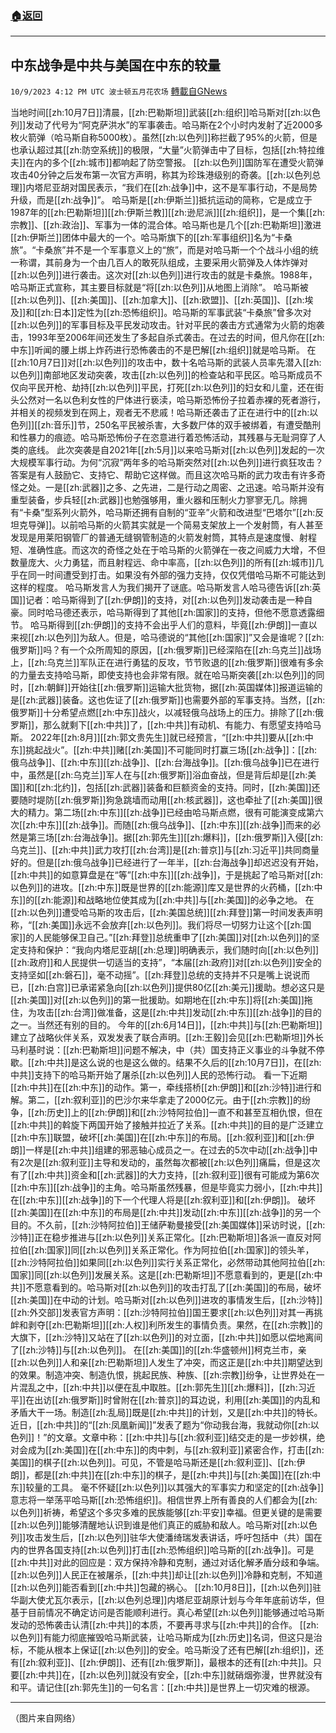 ###  [:house:返回](README.md)
---


## 中东战争是中共与美国在中东的较量
`10/9/2023 4:12 PM UTC 波士顿五月花农场` [轉載自GNews](https://gnews.org/articles/1809147)

当地时间[[zh:10月7日]]清晨，[[zh:巴勒斯坦]]武装[[zh:组织]]哈马斯对[[zh:以色列]]发动了代号为“阿克萨洪水”的军事袭击。哈马斯在2个小时内发射了近2000多枚火箭弹（哈马斯自称5000枚）。虽然[[zh:以色列]]称拦截了95%的火箭，但是也承认超过其[[zh:防空系统]]的极限，“大量”火箭弹击中了目标，包括[[zh:特拉维夫]]在内的多个[[zh:城市]]都响起了防空警报。
[[zh:以色列]]国防军在遭受火箭弹攻击40分钟之后发布第一次官方声明，称其为珍珠港级别的奇袭。[[zh:以色列总理]]内塔尼亚胡对国民表示，“我们在[[zh:战争]]中，这不是军事行动，不是局势升级，而是[[zh:战争]]”。
哈马斯是[[zh:伊斯兰]]抵抗运动的简称，它是成立于1987年的[[zh:巴勒斯坦]][[zh:伊斯兰教]][[zh:逊尼派]][[zh:组织]]，是一个集[[zh:宗教]]、[[zh:政治]]、军事为一体的混合体。哈马斯也是几个[[zh:巴勒斯坦]]激进[[zh:伊斯兰]]团体中最大的一个。哈马斯旗下的[[zh:军事组织]]名为“卡桑旅”。“卡桑旅”并不是一个军事意义上的“旅”，而是对哈马斯一个个战斗小组的统一称谓，其前身为一个由几百人的敢死队组成，主要采用火箭弹及人体炸弹对[[zh:以色列]]进行袭击。这次对[[zh:以色列]]进行攻击的就是卡桑旅。1988年，哈马斯正式宣称，其主要目标就是“将[[zh:以色列]]从地图上消除”。
哈马斯被[[zh:以色列]]、[[zh:美国]]、[[zh:加拿大]]、[[zh:欧盟]]、[[zh:英国]]、[[zh:埃及]]和[[zh:日本]]定性为[[zh:恐怖组织]]。哈马斯的军事武装“卡桑旅”曾多次对[[zh:以色列]]的军事目标及平民发动攻击。针对平民的袭击方式通常为火箭的炮袭击，1993年至2006年间还发生了多起自杀式袭击。在过去的时间，但凡你在[[zh:中东]]听闻的腰上绑上炸药进行恐怖袭击的不是巴解[[zh:组织]]就是哈马斯。
在[[zh:10月7日]]对[[zh:以色列]]的攻击中，数十名哈马斯的武装人员率先潜入[[zh:以色列]]南部地区发动突袭，攻击[[zh:以色列]]的检查站和平民区。哈马斯成员不仅向平民开枪、劫持[[zh:以色列]]平民，打死[[zh:以色列]]的妇女和儿童，还在街头公然对一名以色利女性的尸体进行亵渎，哈马斯恐怖份子拉着赤裸的死者游行，并相关的视频发到在网上，观者无不悲戚！哈马斯还袭击了正在进行中的[[zh:以色列]][[zh:音乐]]节，250名平民被杀害，大多数尸体的双手被绑着，有遭受酷刑和性暴力的痕迹。哈马斯恐怖份子在恣意进行着恐怖活动，其残暴与无耻洞穿了人类的底线。
此次突袭是自2021年[[zh:5月]]以来哈马斯对[[zh:以色列]]发起的一次大规模军事行动。为何“沉寂”两年多的哈马斯突然对[[zh:以色列]]进行疯狂攻击？答案是有人鼓励它、支持它、帮助它这样做。而且这次哈马斯的武力攻击有许多奇怪之处。一是[[zh:武器]]之多、之先进，二是行动之周密、之迅速。哈马斯并没有重型装备，步兵轻[[zh:武器]]也勉强够用，重火器和压制火力寥寥无几。除拥有“卡桑”型系列火箭外，哈马斯还拥有自制的“亚辛”火箭和改进型“巴塔尔”[[zh:反坦克导弹]]。以前哈马斯的火箭其实就是一个简易支架放上一个发射筒，有人甚至发现是用莱阳钢管厂的普通无缝钢管制造的火箭发射筒，其特点是速度慢、射程短、准确性底。而这次的奇怪之处在于哈马斯的火箭弹在一夜之间威力大增，不但数量庞大、火力勇猛，而且射程远、命中率高，[[zh:以色列]]的所有[[zh:城市]]几乎在同一时间遭受到打击。如果没有外部的强力支持，仅仅凭借哈马斯不可能达到这样的程度。
哈马斯发言人为我们揭开了谜底。哈马斯发言人哈马德告诉[[zh:英国]]记者：哈马斯得到了[[zh:伊朗]]的支持，对[[zh:以色列]]发动袭击是一种自豪。同时哈马德还表示，哈马斯得到了其他[[zh:国家]]的支持，但他不愿意透露细节。
哈马斯得到[[zh:伊朗]]的支持不会出乎人们的意料，毕竟[[zh:伊朗]]一直以来视[[zh:以色列]]为敌人。但是，哈马德说的“其他[[zh:国家]]”又会是谁呢？[[zh:俄罗斯]]吗？有一个众所周知的原因，[[zh:俄罗斯]]已经深陷在[[zh:乌克兰]]战场上，[[zh:乌克兰]]军队正在进行勇猛的反攻，节节败退的[[zh:俄罗斯]]很难有多余的力量去支持哈马斯，即使支持也会非常有限。就在哈马斯突袭[[zh:以色列]]的同时，[[zh:朝鲜]]开始往[[zh:俄罗斯]]运输大批货物，据[[zh:英国媒体]]报道运输的是[[zh:武器]]装备。这也佐证了[[zh:俄罗斯]]也需要外部的军事支持。当然，[[zh:俄罗斯]]十分希望点燃[[zh:中东]]战火，以减轻俄乌战场上的压力。排除了[[zh:俄罗斯]]，那么就剩下[[zh:中共]]了，[[zh:中共]]有动机、有能力、有愿望支持哈马斯。
2022年[[zh:8月]][[zh:郭文贵先生]]就已经预言，“[[zh:中共]]要从[[zh:中东]]挑起战火”。[[zh:中共]]赌[[zh:美国]]不可能同时打赢三场[[zh:战争]]：[[zh:俄乌战争]]、[[zh:中东]][[zh:战争]]、[[zh:台海战争]]。[[zh:俄乌战争]]已在进行中，虽然是[[zh:乌克兰]]军人在与[[zh:俄罗斯]]浴血奋战，但是背后却是[[zh:美国]]和[[zh:北约]]，包括[[zh:武器]]装备和巨额资金的支持。同时，[[zh:美国]]还要随时堤防[[zh:俄罗斯]]狗急跳墙而动用[[zh:核武器]]，这也牵扯了[[zh:美国]]很大的精力。第二场[[zh:中东]][[zh:战争]]已经由哈马斯点燃，很有可能演变成第六次[[zh:中东]][[zh:战争]]。而随[[zh:俄乌战争]]、[[zh:中东]][[zh:战争]]而来的必然是第三场[[zh:台海战争]]。据[[zh:郭先生]][[zh:爆料]]，[[zh:俄罗斯]]入侵[[zh:乌克兰]]、[[zh:中共]]武力攻打[[zh:台湾]]是[[zh:普京]]与[[zh:习近平]]共同商量好的。但是[[zh:俄乌战争]]已经进行了一年半，[[zh:台海战争]]却迟迟没有开始，[[zh:中共]]的如意算盘是在“等”[[zh:中东]][[zh:战争]]，于是挑起了哈马斯对[[zh:以色列]]的进攻。[[zh:中东]]既是世界的[[zh:能源]]库又是世界的火药桶，[[zh:中东]]的[[zh:能源]]和战略地位使其成为[[zh:中共]]与[[zh:美国]]的必争之地。
在[[zh:以色列]]遭受哈马斯的攻击后，[[zh:美国总统]][[zh:拜登]]第一时间发表声明称，“[[zh:美国]]永远不会放弃[[zh:以色列]]。我们将尽一切努力让这个[[zh:国家]]的人民能够保卫自己。”[[zh:拜登]]总统重申了[[zh:美国]]对[[zh:以色列]]的坚定支持和保护：“我向内塔尼亚胡[[zh:总理]]明确表示，我们随时向[[zh:以色列]][[zh:政府]]和人民提供一切适当的支持”，“本届[[zh:政府]]对[[zh:以色列]]安全的支持坚如[[zh:磐石]]，毫不动摇”。[[zh:拜登]]总统的支持并不只是嘴上说说而已，[[zh:白宫]]已承诺紧急向[[zh:以色列]]提供80亿[[zh:美元]]援助。想必这只是[[zh:美国]]对[[zh:以色列]]的第一批援助。如期地在[[zh:中东]]将[[zh:美国]]拖住，为攻击[[zh:台湾]]做准备，这是[[zh:中共]]发动[[zh:中东]][[zh:战争]]的目的之一。当然还有别的目的。
今年的[[zh:6月14日]]，[[zh:中共]]与[[zh:巴勒斯坦]]建立了战略伙伴关系，双发发表了联合声明。[[zh:王毅]]会见[[zh:巴勒斯坦]]外长马利基时说：[[zh:巴勒斯坦]]问题不解决，中（共）国支持正义事业的斗争就不停歇。[[zh:中共]]是这么说的也是这么做的。结果不久后的[[zh:10月7日]]，在[[zh:中共]]支持下的哈马斯开始了屠杀[[zh:以色列]]人民的恐怖行动。
看一下近期[[zh:中共]]在[[zh:中东]]的动作。第一，牵线搭桥[[zh:伊朗]]和[[zh:沙特]]进行和解。第二，[[zh:叙利亚]]的巴沙尔来华拿走了2000亿元。由于[[zh:宗教]]的纷争，[[zh:历史]]上的[[zh:伊朗]]和[[zh:沙特阿拉伯]]一直不和甚至互相仇恨，但在[[zh:中共]]的斡旋下两国开始了接触并拉近了关系。[[zh:中共]]的目的是广泛建立[[zh:中东]]联盟，破坏[[zh:美国]]在[[zh:中东]]的布局。[[zh:叙利亚]]和[[zh:伊朗]]一样是[[zh:中共]]组建的邪恶轴心成员之一。在过去的5次中动[[zh:战争]]中有2次是[[zh:叙利亚]]主导和发动的，虽然每次都被[[zh:以色列]]痛扁，但是这次有了[[zh:中共]]资金和[[zh:武器]]的大力支持，[[zh:叙利亚]]很有可能成为第6次[[zh:中东]][[zh:战争]]的主角。哈马斯虽然残暴，但是毕竟实力弱小，[[zh:中共]]在[[zh:中东]][[zh:战争]]的下一个代理人将是[[zh:叙利亚]]和[[zh:伊朗]]。
破坏[[zh:美国]]在[[zh:中东]]的布局是[[zh:中共]]发动[[zh:中东]][[zh:战争]]的另一个目的。不久前，[[zh:沙特阿拉伯]]王储萨勒曼接受[[zh:美国媒体]]采访时说，[[zh:沙特]]正在稳步推进与[[zh:以色列]]关系正常化。[[zh:巴勒斯坦]]各派一直反对阿拉伯[[zh:国家]]同[[zh:以色列]]关系正常化。作为阿拉伯[[zh:国家]]的领头羊，[[zh:沙特阿拉伯]]如果同[[zh:以色列]]实行关系正常化，必然带动其他阿拉伯[[zh:国家]]同[[zh:以色列]]发展关系。这是[[zh:巴勒斯坦]]不愿意看到的，更是[[zh:中共]]不愿意看到的。哈马斯对[[zh:以色列]]的攻击打乱了[[zh:美国]]的布局，破坏[[zh:美国]]在中动的计划。哈马斯对[[zh:以色列]]进攻的事情发生后，[[zh:沙特]][[zh:外交部]]发表官方声明：[[zh:沙特阿拉伯]]国王要求[[zh:以色列]]对其一再挑衅和剥夺[[zh:巴勒斯坦]][[zh:人权]]利所发生的事情负责。果然，在[[zh:宗教]]的大旗下，[[zh:沙特]]又站在了[[zh:以色列]]的对立面，[[zh:中共]]如愿以偿地离间了[[zh:沙特]]与[[zh:以色列]]。
在[[zh:美国]]的[[zh:华盛顿州]]柯克兰市，亲[[zh:以色列]]人和亲[[zh:巴勒斯坦]]人发生了冲突，而这正是[[zh:中共]]期望达到的效果。制造冲突、制造仇恨，挑起民族、种族、[[zh:宗教]]纷争，让世界处在一片混乱之中，[[zh:中共]]以便在乱中取胜。[[zh:郭先生]][[zh:爆料]]，[[zh:习近平]]在出访[[zh:俄罗斯]]时曾附在[[zh:普京]]的耳边说，利用[[zh:美国]]的内乱和矛盾大干一场。制造[[zh:乱局]]既是[[zh:中共]]的计划，又是[[zh:中共]]的特长。近日，[[zh:中共]]的“[[zh:凤凰新闻]]”发表了题为“你动我台海，我就动你[[zh:以色列]]！”的文章。文章中称：[[zh:中共]]与[[zh:叙利亚]]结交走的是一步妙棋，绝对会成为[[zh:美国]]在[[zh:中东]]的肉中刺，与[[zh:叙利亚]]紧密合作，打击[[zh:美国]]的棋子[[zh:以色列]]。可见，不管是哈马斯还是[[zh:叙利亚]]、[[zh:伊朗]]，都是[[zh:中共]]在[[zh:中东]]的棋子，是[[zh:中共]]与[[zh:美国]]在[[zh:中东]]较量的工具。
毫不怀疑[[zh:以色列]]以其强大的军事实力和坚定的[[zh:战争]]意志将一举荡平哈马斯[[zh:恐怖组织]]。相信世界上所有善良的人们都会为[[zh:以色列]]祈祷，希望这个多灾多难的民族能够[[zh:平安]]幸福。但更关键的是需要[[zh:以色列]]能够清醒地认识到谁是他们真正的威胁和敌人。哈马斯对[[zh:以色列]]攻击发生后，[[zh:以色列]]驻华大使潘绮瑞发表讲话，呼吁包括中（共）国在内的世界各国支持[[zh:以色列]]打击[[zh:恐怖组织]]哈马斯的[[zh:战争]]。可是[[zh:中共]]对此的回应是：双方保持冷静和克制，通过对话化解矛盾分歧和争端。[[zh:以色列]]人民正在被屠杀，[[zh:中共]]却让[[zh:以色列]]冷静和克制，不知道[[zh:以色列]]能否看到[[zh:中共]]包藏的祸心。
[[zh:10月8日]]，[[zh:以色列]]驻华副大使尤瓦尔表示，[[zh:以色列总理]]内塔尼亚胡原计划与今年年底前访华，但基于目前情况不确定访问是否能顺利进行。真心希望[[zh:以色列]]能够通过哈马斯发动的恐怖袭击认清[[zh:中共]]的本质，不要再寻求与[[zh:中共]]的合作。
[[zh:以色列]]有能力彻底摧毁哈马斯武装，让哈马斯成为[[zh:历史]]名词，但这只是治标，不能从根本上保证[[zh:以色列]]的安全。哈马斯没了还有巴解[[zh:组织]]，还有[[zh:叙利亚]]、[[zh:伊朗]]、还有[[zh:俄罗斯]]，最根本的还有[[zh:中共]]。只要[[zh:中共]]在，[[zh:以色列]]就没有安全，[[zh:中东]]就硝烟弥漫，世界就没有和平。请记住[[zh:郭先生]]的一句名言：[[zh:中共]]是世界上一切灾难的根源。

---
（图片来自网络）
